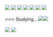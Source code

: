<!-- ## 성장하는 개발자 정현진입니다 ! -->

<!-- ## Stack -->
<div>
<img src="https://img.shields.io/badge/Javascript-F7DF1E?style=flat-square&logo=Javascript&logoColor=white"/> <img src="https://img.shields.io/badge/Node.js-339933?style=flat-square&logo=Node.js&logoColor=white"/>
<img src="https://img.shields.io/badge/MySQL-4479A1?style=flat-square&logo=MySQL&logoColor=white"/>
<img src="https://img.shields.io/badge/Express-000000?style=flat-square&logo=Express&logoColor=white"/>
<img src="https://img.shields.io/badge/Sequelize-52B0E7?style=flat-square&logo=Sequelize&logoColor=white"/>
<img src="https://img.shields.io/badge/JWT-000000?style=flat-square&logo=JSON Web Tokens&logoColor=white"/> <img src="https://img.shields.io/badge/React-61DAFB?style=flat-square&logo=React&logoColor=white"/>
</div> <br>
<div>
🔥🔥🔥 Studying...  <img src="https://img.shields.io/badge/TypeScript-3178C6?style=flat-square&logo=TypeScript&logoColor=white"/><img src="https://img.shields.io/badge/NestJs-E0234E?style=flat-square&logo=NestJs&logoColor=white"/>
</div> <br>
<!-- 🔭 I’m currently working on .. -->

<img src="https://github-readme-stats.vercel.app/api/top-langs/?username=jhin3283&layout=compact">
<img src="https://github-readme-stats.vercel.app/api?username=jhin3283&show_icons=true">

<!--
**Jhin3283/Jhin3283** is a ✨ _special_ ✨ repository because its `README.md` (this file) appears on your GitHub profile.

Here are some ideas to get you started:

- 🔭 I’m currently working on ...
- 🌱 I’m currently learning ...
- 👯 I’m looking to collaborate on ...
- 🤔 I’m looking for help with ...
- 💬 Ask me about ...
- 📫 How to reach me: ...
- 😄 Pronouns: ...
- ⚡ Fun fact: ...
-->
